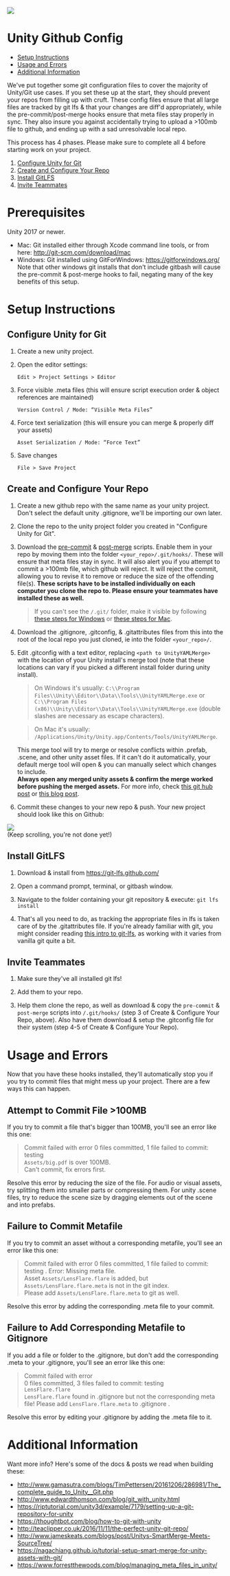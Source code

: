<div style="align:center"><img src ="https://github.com/NYUGameCenter/Unity-Git-Config/blob/master/NYU_GameCenter_Logo_Formatted_Thin.png"></div>

# Unity Github Config
- [Setup Instructions](#setup-instructions)
- [Usage and Errors](#usage-and-errors)
- [Additional Information](#additional-information)

We've put together some git configuration files to cover the majority of Unity/Git use cases. If you set these up at the start, they should prevent your repos from filling up with cruft. These config files ensure that all large files are tracked by git lfs & that your changes are diff'd appropriately, while the pre-commit/post-merge hooks ensure that meta files stay properly in sync. They also insure you against accidentally trying to upload a >100mb file to github, and ending up with a sad unresolvable local repo.

This process has 4 phases. Please make sure to complete all 4 before starting work on your project.
  1. [Configure Unity for Git](#configure-unity-for-git)
  2. [Create and Configure Your Repo](#create-and-configure-your-repo)
  3. [Install GitLFS](#install-gitlfs)
  4. [Invite Teammates](#invite-teammates)

# Prerequisites

Unity 2017 or newer. 

* Mac: Git installed either through Xcode command line tools, or from here: http://git-scm.com/download/mac
* Windows: Git installed using GitForWindows: https://gitforwindows.org/ Note that other windows git installs that don't include gitbash will cause the pre-commit & post-merge hooks to fail, negating many of the key benefits of this setup.
  
# Setup Instructions

## Configure Unity for Git

1. Create a new unity project.

2. Open the editor settings:

   `Edit > Project Settings > Editor`

3. Force visible .meta files (this will ensure script execution order & object references are maintained)

   `Version Control / Mode: “Visible Meta Files”`

4. Force text serialization (this will ensure you can merge & properly diff your assets)

   `Asset Serialization / Mode: “Force Text”`

5. Save changes

   `File > Save Project`

## Create and Configure Your Repo 

1. Create a new github repo with the same name as your unity project. Don't select the default unity .gitignore, we'll be importing our own later.

2. Clone the repo to the unity project folder you created in "Configure Unity for Git".

3. Download the [pre-commit](https://github.com/NYUGameCenter/Unity-Git-Config/blob/master/pre-commit) & [post-merge](https://github.com/NYUGameCenter/Unity-Git-Config/blob/master/post-merge) scripts. Enable them in your repo by moving them into the folder `<your_repo>/.git/hooks/`.  These will ensure that meta files stay in sync. It will also alert you if you attempt to commit a >100mb file, which github will reject. It will reject the commit, allowing you to revise it to remove or reduce the size of the offending file(s). **These scripts have to be installed individually on each computer you clone the repo to. Please ensure your teammates have installed these as well.**

   >If you can't see the `/.git/` folder, make it visible by following [these steps for Windows](https://kb.wisc.edu/page.php?id=27479) or [these steps for Mac](https://ianlunn.co.uk/articles/quickly-showhide-hidden-files-mac-os-x-mavericks/).

4. Download the .gitignore, .gitconfig, & .gitattributes files from this into the root of the local repo you just cloned, ie into the folder `<your_repo>/`.

5. Edit .gitconfig with a text editor, replacing `<path to UnityYAMLMerge>` with the location of your Unity install's merge tool (note that these locations can vary if you picked a different install folder during unity install).
    >On Windows it's usually: `C:\\Program Files\\Unity\\Editor\\Data\\Tools\\UnityYAMLMerge.exe` or `C:\\Program Files (x86)\\Unity\\Editor\\Data\\Tools\\UnityYAMLMerge.exe` (double slashes are necessary as escape characters).  

    >On Mac it's usually: `/Applications/Unity/Unity.app/Contents/Tools/UnityYAMLMerge`.   

   This merge tool will try to merge or resolve conflicts within .prefab, .scene, and other unity asset files. If it can't do it automatically, your default merge tool will open & you can manually select which changes to include.  
   **Always open any merged unity assets & confirm the merge worked before pushing the merged assets.** For more info, check [this git hub post](https://github.com/anacat/unity-mergetool) or [this blog post](http://www.jameskeats.com/blogs/post/Unitys-SmartMerge-Meets-SourceTree/).

6. Commit these changes to your new repo & push. Your new project should look like this on Github:

<div style="align:center"><img src ="https://github.com/NYUGameCenter/Unity-Git-Config/blob/master/testproject.jpg"></div>
(Keep scrolling, you're not done yet!)

## Install GitLFS 

1. Download & install from https://git-lfs.github.com/

2. Open a command prompt, terminal, or gitbash window. 

3. Navigate to the folder containing your git repository & execute: `git lfs install`

4. That's all you need to do, as tracking the appropriate files in lfs is taken care of by the .gitattributes file. If you're already familiar with git, you might consider reading [this intro to git-lfs](https://github.com/git-lfs/git-lfs/wiki/Tutorial), as working with it varies from vanilla git quite a bit.

## Invite Teammates

1. Make sure they've all installed git lfs!

2. Add them to your repo.

3. Help them clone the repo, as well as download & copy the `pre-commit` & `post-merge` scripts into `/.git/hooks/` (step 3 of Create & Configure Your Repo, above). Also have them download & setup the .gitconfig file for their system (step 4-5 of Create & Configure Your Repo).

# Usage and Errors

Now that you have these hooks installed, they'll automatically stop you if you try to commit files that might mess up your project. There are a few ways this can happen.

## Attempt to Commit File >100MB
If you try to commit a file that's bigger than 100MB, you'll see an error like this one:

>Commit failed with error
>			0 files committed, 1 file failed to commit: testing  
 >			`Assets/big.pdf` is over 100MB.  
 >			Can't commit, fix errors first.  

Resolve this error by reducing the size of the file. For audio or visual assets, try splitting them into smaller parts or compressing them. For unity .scene files, try to reduce the scene size by dragging elements out of the scene and into prefabs.

## Failure to Commit Metafile
If you try to commit an asset without a corresponding metafile, you'll see an error like this one:

>Commit failed with error
>			0 files committed, 1 file failed to commit: testing . 
 >			Error: Missing meta file.  
 >			Asset `Assets/LensFlare.flare` is added, but `Assets/LensFlare.flare.meta` is not in the git index.  
 >			Please add `Assets/LensFlare.flare.meta` to git as well.

Resolve this error by adding the corresponding .meta file to your commit.

## Failure to Add Corresponding Metafile to Gitignore

If you add a file or folder to the .gitignore, but don't add the corresponding .meta to your .gitignore, you'll see an error like this one:

>Commit failed with error  
 >			0 files committed, 3 files failed to commit: testing  
 >			`LensFlare.flare`  
 >			`LensFlare.flare` found in .gitignore but not the corresponding meta file! Please add `LensFlare.flare.meta` to .gitignore . 

Resolve this error by editing your .gitignore by adding the .meta file to it.

# Additional Information

Want more info? Here's some of the docs & posts we read when building these: 
  * http://www.gamasutra.com/blogs/TimPettersen/20161206/286981/The_complete_guide_to_Unity__Git.php 
  * http://www.edwardthomson.com/blog/git_with_unity.html
  * https://riptutorial.com/unity3d/example/7179/setting-up-a-git-repository-for-unity
  * https://thoughtbot.com/blog/how-to-git-with-unity
  * http://teaclipper.co.uk/2016/11/11/the-perfect-unity-git-repo/
  * http://www.jameskeats.com/blogs/post/Unitys-SmartMerge-Meets-SourceTree/
  * https://nagachiang.github.io/tutorial-setup-smart-merge-for-unity-assets-with-git/
  * https://www.forrestthewoods.com/blog/managing_meta_files_in_unity/
